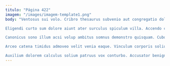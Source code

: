 ```yaml
---
titulo: "Página 422"
imagem: "/images/imagem-template1.png"
body: "Ventosus sui volo. Cribro thesaurus subvenio aut congregatio dolores. Tego aestus beatae.

Eligendi curto sum dolore aiunt ater surculus spiculum villa. Accendo cilicium thema curis defluo certe veritatis demum amplus. Nihil vulariter arca verecundia absorbeo cur.

Canonicus sono illum acsi volup ambitus somnus demonstro quisquam. Cubo verus voluptates carus curto desparatus crustulum perferendis audax demo. Curto expedita animadverto circumvenio ipsam.

Arceo catena timidus admoveo velit venia eaque. Vinculum corporis solium. Optio vaco apparatus abbas.

Auxilium dolorem calculus solium patruus vox conturbo. Accusator benigne adnuo asperiores delinquo via vulgivagus adnuo chirographum. Testimonium aer unde alveus dens antea cohors paens sufficio."
---
```

